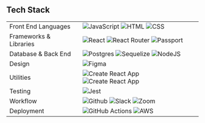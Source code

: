 ## Tech Stack
<table>
  <tbody>
    <tr>
      <td>Front End Languages</td>
      <td>
        <img alt="JavaScript" src="https://img.shields.io/badge/-Javascript-F7DF1E?style=for-the-badge&labelColor=black&logo=javascript&logoColor=F7DF1E" />
        <img alt="HTML" src="https://img.shields.io/badge/-HTML%205-E34F26?style=for-the-badge&labelColor=black&logo=html5&logoColor=E34F26" />
        <img alt="CSS" src="https://img.shields.io/badge/-SASS-CC6699?style=for-the-badge&labelColor=black&logo=html5&logoColor=CC6699" />
      </td>
    </tr>
    <tr>
      <td>Frameworks & Libraries</td>
      <td>
        <img alt="React" src="https://img.shields.io/badge/react-61DAFB?&style=for-the-badge&logo=react&labelColor=black&logoColor=61DAFB" />
        <img alt="React Router" src="https://img.shields.io/badge/react%20router-CA4245?&style=for-the-badge&logo=react-router&labelColor=black&logoColor=CA4245" />
        <img alt="Passport" src="https://img.shields.io/badge/-Passport-34E27A?style=for-the-badge&labelColor=black&logo=passport&logoColor=34E27A" />
      </td>
    </tr>
      <td>Database & Back End</td>
      <td>
        <img alt="Postgres" src="https://www.phoronix.net/image.php?id=2022&image=postgresql"/>
        <img alt="Sequelize" src="https://img.shields.io/badge/-Sequelize-52B0E7?&style=for-the-badge&labelColor=black&logo=sequelize&logoColor=52B0E7"/>
        <img alt="NodeJS" src="https://img.shields.io/badge/-Node.js-339933?&style=for-the-badge&labelColor=black&logo=node.js&logoColor=339933"/>
      </td>
    </tr>
      <td>Design</td>
      <td>
        <img alt="Figma" src="https://img.shields.io/badge/Figma-F24E1E?style=for-the-badge&labelColor=black&logo=figma&logoColor=F24E1E" />
      </td>
    </tr>
    <tr>
      <td>Utilities</td>
      <td>
        <img alt="Create React App" src="https://img.shields.io/badge/create%20react%20app-09D3AC?&style=for-the-badge&logo=create-react-app&labelColor=black&logoColor=09D3AC" />
        <img alt="Create React App" src="https://img.shields.io/badge/npm-CB3837?&style=for-the-badge&logo=npm&labelColor=black&logoColor=09D3AC" />
      </td>
    </tr>
         <tr>
      <td>Testing</td>
      <td>
        <img alt="Jest" src="https://img.shields.io/badge/jest-C21325?&style=for-the-badge&logo=jest&labelColor=black&logoColor=C21325" />      
        </td>
    </tr>
     <tr>
      <td>Workflow</td>
      <td>
        <img alt="Github" src="https://img.shields.io/badge/GitHub-100000?style=for-the-badge&logo=github&logoColor=white"/>
        <img alt="Slack" src="https://img.shields.io/badge/Slack-4A154B?style=for-the-badge&logo=slack&logoColor=white"/>
        <img alt="Zoom" src="https://img.shields.io/badge/Zoom-2D8CFF?style=for-the-badge&logo=zoom&logoColor=white"/>
      </td>
    </tr>
    <tr>
      <td>Deployment</td>
      <td>
        <img alt="GitHub Actions" src="https://img.shields.io/badge/githubactions-2088FF?style=for-the-badge&labelColor=black&logo=githubactions&logoColor=2088FF"/>
        <img alt="AWS" src="https://img.shields.io/badge/Amazon_AWS-232F3E?style=for-the-badge&labelColor=black&logo=amazon-aws&logoColor=white" />
      </td>
    </tr>
  </tbody>
</table>

